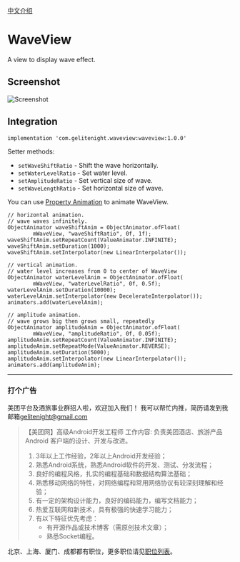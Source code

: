 [中文介绍](https://www.jianshu.com/p/e711e22e053e)

# WaveView
A view to display wave effect.

## Screenshot
![Screenshot](screenshot.gif)

## Integration
```
implementation 'com.gelitenight.waveview:waveview:1.0.0'
```

Setter methods:
 * `setWaveShiftRatio` - Shift the wave horizontally.
 * `setWaterLevelRatio` - Set water level.
 * `setAmplitudeRatio`  - Set vertical size of wave.
 * `setWaveLengthRatio` - Set horizontal size of wave.

You can use [Property Animation](https://developer.android.com/guide/topics/graphics/prop-animation.html) to animate WaveView.
```
// horizontal animation.
// wave waves infinitely.
ObjectAnimator waveShiftAnim = ObjectAnimator.ofFloat(
        mWaveView, "waveShiftRatio", 0f, 1f);
waveShiftAnim.setRepeatCount(ValueAnimator.INFINITE);
waveShiftAnim.setDuration(1000);
waveShiftAnim.setInterpolator(new LinearInterpolator());

// vertical animation.
// water level increases from 0 to center of WaveView
ObjectAnimator waterLevelAnim = ObjectAnimator.ofFloat(
        mWaveView, "waterLevelRatio", 0f, 0.5f);
waterLevelAnim.setDuration(10000);
waterLevelAnim.setInterpolator(new DecelerateInterpolator());
animators.add(waterLevelAnim);

// amplitude animation.
// wave grows big then grows small, repeatedly
ObjectAnimator amplitudeAnim = ObjectAnimator.ofFloat(
        mWaveView, "amplitudeRatio", 0f, 0.05f);
amplitudeAnim.setRepeatCount(ValueAnimator.INFINITE);
amplitudeAnim.setRepeatMode(ValueAnimator.REVERSE);
amplitudeAnim.setDuration(5000);
amplitudeAnim.setInterpolator(new LinearInterpolator());
animators.add(amplitudeAnim);
```

---

### 打个广告
美团平台及酒旅事业群招人啦，欢迎加入我们！
我可以帮忙内推，简历请发到我邮箱<gelitenight@gmail.com>
>【美团网】高级Android开发工程师
> 工作内容: 负责美团酒店、旅游产品 Android 客户端的设计、开发与改进。
> 1. 3年以上工作经验，2年以上Android开发经验；
> 2. 熟悉Android系统，熟悉Android软件的开发、测试、分发流程；
> 3. 良好的编程风格，扎实的编程基础和数据结构算法基础；
> 4. 熟悉移动网络的特性，对网络编程和常用网络协议有较深刻理解和经验；
> 5. 有一定的架构设计能力，良好的编码能力，编写文档能力；
> 6. 热爱互联网和新技术，具有极强的快速学习能力；
> 7. 有以下特征优先考虑：
>     * 有开源作品或技术博客（需原创技术文章）；
>     * 熟悉Socket编程。

北京、上海、厦门、成都都有职位，更多职位请见[职位列表](https://job.meituan.com/job-list?city=001001&department=5&jobFamily=26&pageNo=1)。
